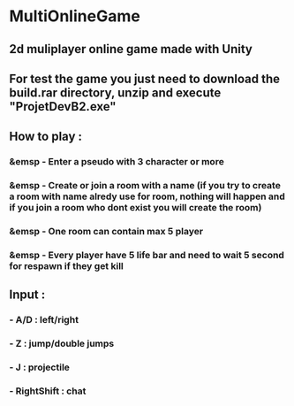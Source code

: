 # MultiOnlineGame
## 2d muliplayer online game made with Unity

## For test the game you just need to download the build.rar directory, unzip and execute "ProjetDevB2.exe"

## How to play : 
### &emsp - Enter a pseudo with 3 character or more
### &emsp - Create or join a room with a name (if you try to create a room with name alredy use for room, nothing will happen and if you join a room who dont exist you will create the room)
### &emsp - One room can contain max 5 player
### &emsp - Every player have 5 life bar and need to wait 5 second for respawn if they get kill 

## Input :
###     - A/D : left/right
###     - Z : jump/double jumps
###     - J : projectile
###     - RightShift : chat
